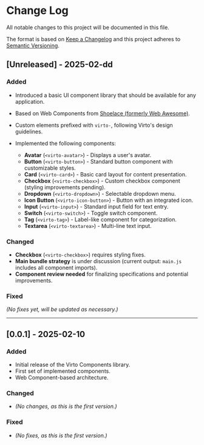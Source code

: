 # Change Log
All notable changes to this project will be documented in this file.

The format is based on [Keep a Changelog](http://keepachangelog.com/)
and this project adheres to [Semantic Versioning](http://semver.org/).

## [Unreleased] - 2025-02-dd

### Added
- Introduced a basic UI component library that should be available for any application.
- Based on Web Components from [Shoelace (formerly Web Awesome)](https://github.com/shoelace-style/shoelace).
- Custom elements prefixed with `virto-`, following Virto's design guidelines.

- Implemented the following components:
  - **Avatar** (`<virto-avatar>`) - Displays a user's avatar.
  - **Button** (`<virto-button>`) - Standard button component with customizable styles.
  - **Card** (`<virto-card>`) - Basic card layout for content presentation.
  - **Checkbox** (`<virto-checkbox>`) - Custom checkbox component (styling improvements pending).
  - **Dropdown** (`<virto-dropdown>`) - Selectable dropdown menu.
  - **Icon Button** (`<virto-icon-button>`) - Button with an integrated icon.
  - **Input** (`<virto-input>`) - Standard input field for text entry.
  - **Switch** (`<virto-switch>`) - Toggle switch component.
  - **Tag** (`<virto-tag>`) - Label-like component for categorization.
  - **Textarea** (`<virto-textarea>`) - Multi-line text input.

### Changed
- **Checkbox** (`<virto-checkbox>`) requires styling fixes.  
- **Main bundle strategy** is under discussion (current output: `main.js` includes all component imports).  
- **Component review needed** for finalizing specifications and potential improvements.  

### Fixed
_(No fixes yet, will be updated as necessary.)_

---

## [0.0.1] - 2025-02-10

### Added
- Initial release of the Virto Components library.
- First set of implemented components.
- Web Component-based architecture.

### Changed
- _(No changes, as this is the first version.)_

### Fixed
- _(No fixes, as this is the first version.)_
